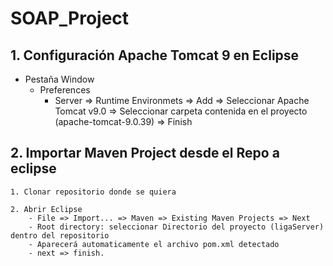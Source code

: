 # SOAP_Project


## 1. Configuración Apache Tomcat 9 en Eclipse


- Pestaña Window
   - Preferences
      - Server => Runtime Environmets => Add => Seleccionar Apache Tomcat v9.0 => Seleccionar carpeta contenida en el proyecto (apache-tomcat-9.0.39) => Finish 

## 2. Importar Maven Project desde el Repo a eclipse

	1. Clonar repositorio donde se quiera
	
	2. Abrir Eclipse 
		- File => Import... => Maven => Existing Maven Projects => Next
		- Root directory: seleccionar Directorio del proyecto (ligaServer) dentro del repositorio
		- Aparecerá automaticamente el archivo pom.xml detectado
		- next => finish.

	
	
